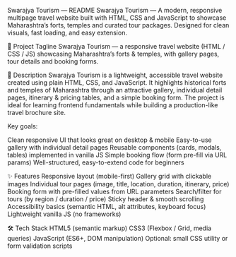 Swarajya Tourism — README
Swarajya Tourism — A modern, responsive multipage travel website built with HTML, CSS and JavaScript to showcase Maharashtra’s forts, temples and curated tour packages. Designed for clean visuals, fast loading, and easy extension.

🚩 Project Tagline
Swarajya Tourism — a responsive travel website (HTML / CSS / JS) showcasing Maharashtra’s forts & temples, with gallery pages, tour details and booking forms.

📘 Description 
Swarajya Tourism is a lightweight, accessible travel website created using plain HTML, CSS, and JavaScript. It highlights historical forts and temples of Maharashtra through an attractive gallery, individual detail pages, itinerary & pricing tables, and a simple booking form. The project is ideal for learning frontend fundamentals while building a production-like travel brochure site.

Key goals:

Clean responsive UI that looks great on desktop & mobile
Easy-to-use gallery with individual detail pages
Reusable components (cards, modals, tables) implemented in vanilla JS
Simple booking flow (form pre-fill via URL params)
Well-structured, easy-to-extend code for beginners

✨ Features
Responsive layout (mobile-first)
Gallery grid with clickable images
Individual tour pages (image, title, location, duration, itinerary, price)
Booking form with pre-filled values from URL parameters
Search/filter for tours (by region / duration / price)
Sticky header & smooth scrolling
Accessibility basics (semantic HTML, alt attributes, keyboard focus)
Lightweight vanilla JS (no frameworks)

🛠️ Tech Stack
HTML5 (semantic markup)
CSS3 (Flexbox / Grid, media queries)
JavaScript (ES6+, DOM manipulation)
Optional: small CSS utility or form validation scripts
